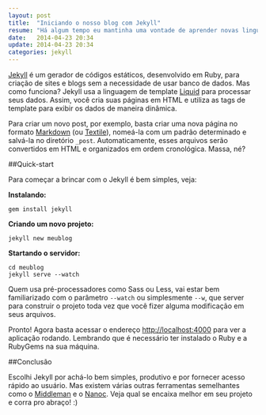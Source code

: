 ```yaml
---
layout: post
title:  "Iniciando o nosso blog com Jekyll"
resume: "Há algum tempo eu mantinha uma vontade de aprender novas linguagens, ferramentas e compartilhar esses novos conhecimentos com quem está começando. Daí saiu a ideia de criar um blog e a ferramenta escolhida para desenvolvê-lo foi o Jekyll."
date:   2014-04-23 20:34
update: 2014-04-23 20:34
categories: jekyll
---
```


[Jekyll](http://jekyllrb.com) é um gerador de códigos estáticos, desenvolvido em Ruby, para criação de sites e blogs sem a necessidade de usar banco de dados. Mas como funciona? Jekyll usa a linguagem de template [Liquid](http://docs.shopify.com/themes/liquid-basics) para processar seus dados. Assim, você cria suas páginas em HTML e utiliza as tags de template para exibir os dados de maneira dinâmica. 

Para criar um novo post, por exemplo, basta criar uma nova página no formato [Markdown](http://daringfireball.net/projects/markdown) (ou [Textile](http://textile.sitemonks.com)), nomeá-la com um padrão determinado e salvá-la no diretório ``_post``. Automaticamente, esses arquivos serão convertidos em HTML e organizados em ordem cronológica. Massa, né?

##Quick-start

Para começar a brincar com o Jekyll é bem simples, veja:

**Instalando:**

	gem install jekyll

**Criando um novo projeto:**

	jekyll new meublog

**Startando o servidor:**

	cd meublog
	jekyll serve --watch

Quem usa pré-processadores como Sass ou Less, vai estar bem familiarizado com o parâmetro ``--watch`` ou simplesmente ``--w``, que server para construir o projeto toda vez que você fizer alguma modificação em seus arquivos.

Pronto! Agora basta acessar o endereço <http://localhost:4000> para ver a aplicação rodando. Lembrando que é necessário ter instalado o Ruby e a RubyGems na sua máquina.

##Conclusão

Escolhi Jekyll por achá-lo bem simples, produtivo e por fornecer acesso rápido ao usuário. Mas existem várias outras ferramentas semelhantes como o [Middleman](http://middlemanapp.com/) e o [Nanoc](http://nanoc.ws/). Veja qual se encaixa melhor em seu projeto e corra pro abraço! :)
